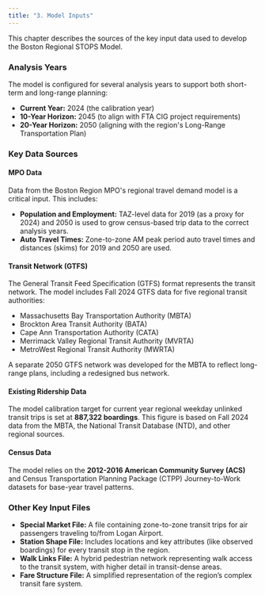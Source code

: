 ```yaml
---
title: "3. Model Inputs"
---
```


This chapter describes the sources of the key input data used to develop the Boston Regional STOPS Model.

### Analysis Years
The model is configured for several analysis years to support both short-term and long-range planning:
* **Current Year:** 2024 (the calibration year)
* **10-Year Horizon:** 2045 (to align with FTA CIG project requirements)
* **20-Year Horizon:** 2050 (aligning with the region's Long-Range Transportation Plan)

### Key Data Sources

#### MPO Data
Data from the Boston Region MPO's regional travel demand model is a critical input. This includes:
* **Population and Employment:** TAZ-level data for 2019 (as a proxy for 2024) and 2050 is used to grow census-based trip data to the correct analysis years.
* **Auto Travel Times:** Zone-to-zone AM peak period auto travel times and distances (skims) for 2019 and 2050 are used.

#### Transit Network (GTFS)
The General Transit Feed Specification (GTFS) format represents the transit network. The model includes Fall 2024 GTFS data for five regional transit authorities:
* Massachusetts Bay Transportation Authority (MBTA)
* Brockton Area Transit Authority (BATA)
* Cape Ann Transportation Authority (CATA)
* Merrimack Valley Regional Transit Authority (MVRTA)
* MetroWest Regional Transit Authority (MWRTA)

A separate 2050 GTFS network was developed for the MBTA to reflect long-range plans, including a redesigned bus network.

#### Existing Ridership Data
The model calibration target for current year regional weekday unlinked transit trips is set at **887,322 boardings**. This figure is based on Fall 2024 data from the MBTA, the National Transit Database (NTD), and other regional sources.

#### Census Data
The model relies on the **2012-2016 American Community Survey (ACS)** and Census Transportation Planning Package (CTPP) Journey-to-Work datasets for base-year travel patterns.

### Other Key Input Files
* **Special Market File:** A file containing zone-to-zone transit trips for air passengers traveling to/from Logan Airport.
* **Station Shape File:** Includes locations and key attributes (like observed boardings) for every transit stop in the region.
* **Walk Links File:** A hybrid pedestrian network representing walk access to the transit system, with higher detail in transit-dense areas.
* **Fare Structure File:** A simplified representation of the region’s complex transit fare system.